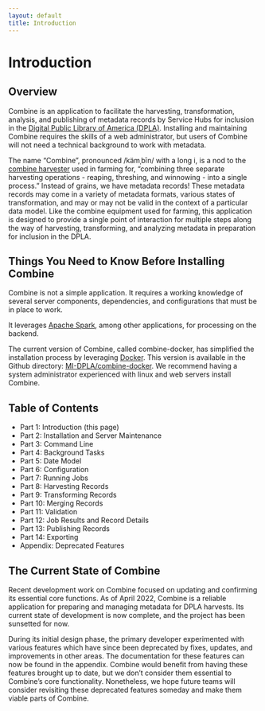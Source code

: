 ```yaml
---
layout: default
title: Introduction
---
```

# Introduction


## Overview

Combine is an application to facilitate the harvesting, transformation, analysis, and publishing of metadata records by Service Hubs for inclusion in the [Digital Public Library of America (DPLA)](https://dp.la/). Installing and maintaining Combine requires the skills of a web administrator, but users of Combine will not need a technical background to work with metadata. 

The name “Combine”, pronounced /kämˌbīn/ with a long i, is a nod to the [combine harvester](https://en.wikipedia.org/wiki/Combine_harvester) used in farming for, “combining three separate harvesting operations - reaping, threshing, and winnowing - into a single process.” Instead of grains, we have metadata records! These metadata records may come in a variety of metadata formats, various states of transformation, and may or may not be valid in the context of a particular data model. Like the combine equipment used for farming, this application is designed to provide a single point of interaction for multiple steps along the way of harvesting, transforming, and analyzing metadata in preparation for inclusion in the DPLA.

## Things You Need to Know Before Installing Combine

Combine is not a simple application. It requires a working knowledge of several server components, dependencies, and configurations that must be in place to work. 

It leverages [Apache Spark](https://spark.apache.org/), among other applications, for processing on the backend.

The current version of Combine, called combine-docker, has simplified the installation process by leveraging [Docker](https://www.docker.com/). This version is available in the Github directory: [MI-DPLA/combine-docker](https://github.com/MI-DPLA/combine-docker). We recommend having a system administrator experienced with linux and web servers install Combine.

## Table of Contents

* Part 1: Introduction (this page)
* Part 2: Installation and Server Maintenance
* Part 3: Command Line
* Part 4: Background Tasks
* Part 5: Date Model
* Part 6: Configuration
* Part 7: Running Jobs
* Part 8: Harvesting Records
* Part 9: Transforming Records
* Part 10: Merging Records
* Part 11: Validation
* Part 12: Job Results and Record Details
* Part 13: Publishing Records
* Part 14: Exporting
* Appendix: Deprecated Features

## The Current State of Combine

Recent development work on Combine focused on updating and confirming its essential core functions. As of April 2022, Combine is a reliable application for preparing and managing metadata for DPLA harvests. Its current state of development is now complete, and the project has been sunsetted for now.

During its initial design phase, the primary developer experimented with various features which have since been deprecated by fixes, updates, and improvements in other areas. The documentation for these features can now be found in the appendix. Combine would benefit from having these features brought up to date, but we don’t consider them essential to Combine’s core functionality. Nonetheless, we hope future teams will consider revisiting these deprecated features someday and make them viable parts of Combine.



